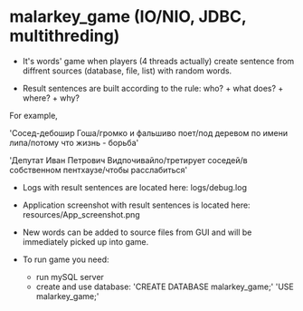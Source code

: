 # malarkey_game  (IO/NIO, JDBC, multithreding)
- It's words' game when players (4 threads actually) create sentence from diffrent sources (database, file, list) with random words. 

- Result sentences are built according to the rule: who? + what does? + where? + why?

For example, 

'Сосед-дебошир Гоша/громко и фальшиво поет/под деревом по имени липа/потому что жизнь - борьба'

'Депутат Иван Петрович Видпочивайло/третирует соседей/в собственном пентхаузе/чтобы расслабиться'

- Logs with result sentences are located here: logs/debug.log
- Application screenshot with result sentences is located here: resources/App_screenshot.png
- New words can be added to source files from GUI and will be immediately picked up into game.

- To run game you need:
   - run mySQL server
   - create and use database: 'CREATE DATABASE malarkey_game;'    'USE malarkey_game;'
